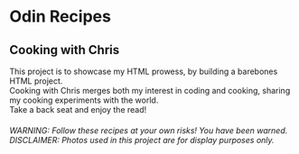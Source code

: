 # Odin Recipes
## Cooking with Chris
<p>
This project is to showcase my HTML prowess, by building a barebones HTML project. <br>
Cooking with Chris merges both my interest in coding and cooking, sharing my cooking
experiments with the world. <br>
Take a back seat and enjoy the read! 
</p>
<h6> WARNING: Follow these recipes at your own risks! You have been warned. <br>
DISCLAIMER: Photos used in this project are for display purposes only. </h6> 

